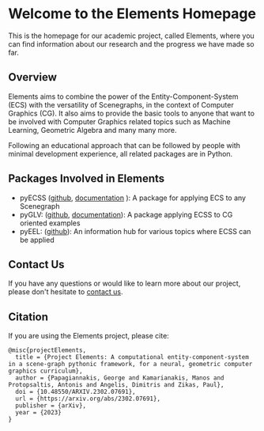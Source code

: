 # Welcome to the Elements Homepage

This is the homepage for our academic project, called Elements, where you can find information about our research and the progress we have made so far.

## Overview
 
Elements aims to combine the power of the Entity-Component-System (ECS) with the versatility of Scenegraphs, in the context of Computer Graphics (CG). It also aims to provide the basic tools to anyone that want to be involved with Computer Graphics related topics such as Machine Learning, Geometric Algebra and many many more.

Following an educational approach that can be followed by people with minimal development experience, all related packages are in Python.

## Packages Involved in Elements

* pyECSS ([github](https://github.com/papagiannakis/pyECSS), [documentation](https://pyECSS.readthedocs.io) ): A package for applying ECS to any Scenegraph
* pyGLV: ([github](https://github.com/papagiannakis/pyGLV), [documentation](https://pyGLV.readthedocs.io)): A package applying ECSS to CG oriented examples
* pyEEL: ([github](https://github.com/papagiannakis/pyEEL)): An information hub for various topics where ECSS can be applied

## Contact Us

If you have any questions or would like to learn more about our project, please don't hesitate to [contact us](mailto:papagian@ics.forth.gr).

## Citation

If you are using the Elements project, please cite:

```
@misc{projectElements,
  title = {Project Elements: A computational entity-component-system in a scene-graph pythonic framework, for a neural, geometric computer graphics curriculum},
  author = {Papagiannakis, George and Kamarianakis, Manos and Protopsaltis, Antonis and Angelis, Dimitris and Zikas, Paul},
  doi = {10.48550/ARXIV.2302.07691},
  url = {https://arxiv.org/abs/2302.07691},
  publisher = {arXiv},
  year = {2023}
}
```
